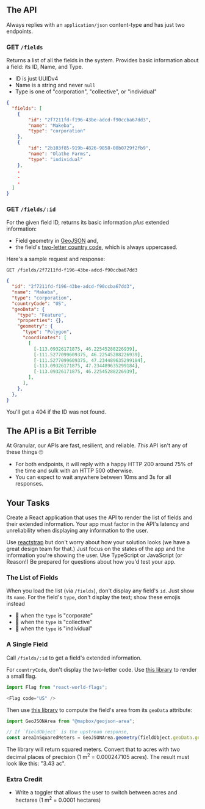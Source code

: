 The API
-------

Always replies with an `application/json` content-type and has just two endpoints.

### GET `/fields`

Returns a list of all the fields in the system. Provides basic information about a field: its ID, Name, and Type.

* ID is just UUIDv4
* Name is a string and never `null`
* Type is one of "corporation", "collective", or "individual"

```json
{
  "fields": [
    {
        "id": "2f7211fd-f196-43be-adcd-f90ccba67dd3",
        "name": "Makeba",
        "type": "corporation"
    },
    {
        "id": "2b103f85-919b-4826-9858-00b0729f2fb9",
        "name": "Olathe Farms",
        "type": "individual"
    },
    .
    .
    .
  ]
}
```

### GET `/fields/:id`

For the given field ID, returns its basic information _plus_ extended information:

* Field geometry in [GeoJSON](https://geojson.org/) and,
* the field's [two-letter country code](https://www.iban.com/country-codes), which is always uppercased.

Here's a sample request and response:

    GET /fields/2f7211fd-f196-43be-adcd-f90ccba67dd3

```json
{
  "id": "2f7211fd-f196-43be-adcd-f90ccba67dd3",
  "name": "Makeba",
  "type": "corporation",
  "countryCode": "US",
  "geoData": {
    "type": "Feature",
    "properties": {},
    "geometry": {
      "type": "Polygon",
      "coordinates": [
        [
          [-113.09326171875, 46.22545288226939],
          [-111.5277099609375, 46.22545288226939],
          [-111.5277099609375, 47.234489635299184],
          [-113.09326171875, 47.234489635299184],
          [-113.09326171875, 46.22545288226939],
        ],
      ],
    },
  },
}
```

You'll get a 404 if the ID was not found.

The API is a Bit Terrible
-------------------------

At Granular, our APIs are fast, resilient, and reliable. _This_ API isn't any of these things 🙄

* For both endpoints, it will reply with a happy HTTP 200 around 75% of the time and sulk with an HTTP 500 otherwise.
* You can expect to wait anywhere between 10ms and 3s for all responses.

Your Tasks
----------

Create a React application that uses the API to render the list of fields and their extended information. Your app must factor in the API's latency and unreliability when displaying any information to the user.

Use [reactstrap](https://reactstrap.github.io/) but don't worry about how your solution looks (we have a great design team for that.) Just focus on the states of the app and the information you're showing the user. Use TypeScript or JavaScript (or Reason!) Be prepared for questions about how you'd test your app.

### The List of Fields

When you load the list (via `/fields`), don't display any field's `id`. Just show its `name`. For the field's `type`, don't display the text; show these emojis instead

* 🏦 when the `type` is "corporate"
* 👥 when the `type` is "collective"
* 👤 when the `type` is "individual"

### A Single Field

Call `/fields/:id` to get a field's extended information.

For `countryCode`, don't display the two-letter code. Use [this library](https://www.npmjs.com/package/react-world-flags) to render a small flag.

```javascript
import Flag from "react-world-flags";

<Flag code="US" />
```

Then use [this library](https://www.npmjs.com/package/@mapbox/geojson-area) to compute the field's area from its `geoData` attribute:

```javascript
import GeoJSONArea from "@mapbox/geojson-area";

// If `fieldObject` is the upstream response,
const areaInSquaredMeters = GeoJSONArea.geometry(fieldObject.geoData.geometry);
```

The library will return squared meters. Convert that to acres with two decimal places of precision (1 m<sup>2</sup> = 0.000247105 acres). The result must look like this: "3.43 ac".

### Extra Credit

* Write a toggler that allows the user to switch between acres and hectares (1 m<sup>2</sup> = 0.0001 hectares)
